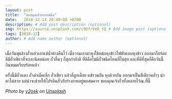 ```yaml
---
layout: post
title:  "ขอบคุณถั่วหลายชนิด"
date:   2018-12-14 20:49:08 +0700
description: # Add post description (optional)
img: https://source.unsplash.com/c9OfrVeD_tQ # Add image post (optional)
tags: [2018-12]
author: # Add name author (optional)
---
```

เมื่อวันพุธล้างถั่วแล้วเอาแช่น้ำค้างคืนไว้ เมื่อวานเอามาหุงใช้หม้อหุงข้าวไฟฟ้าแบบหุงข้าว ออกมาก็อร่อยดีมีถั่วเขียวที่จะเละนิดหน่อย ถั่วอื่นๆ ก็สุกกำลังดี ที่ดีคือไม่มีถั่วชนิดไหนที่ไม่สุก และที่ดีที่สุดก็คือวันนี้กินหมดเรียบร้อยแล้ว

ครั้งนี้มีถั่วแดง ถั่วดำเม็ดเล็ก ถั่วเขียว แล้วก็ลูกเดือย แช่รวมกัน หุงด้วยกัน ออกมาเป็นสีเดียวคล้ำๆ น่าตาไม่สวย แต่น่าจะช่วยให้โปรตีนถั่วกับร่างกายอยู่พอสมควร ขอบคุณเจ้าถั่วทั้งหลายไว้ณ.ที่นี้

*Photo by [v2osk](https://unsplash.com/@v2osk) on [Unsplash](https://unsplash.com/)*
